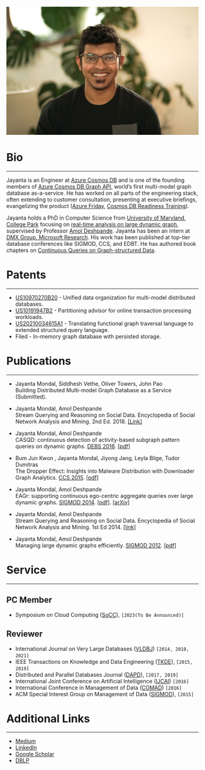 ![Portrait](images/jayanta.jpeg)

# Bio
---
Jayanta is an Engineer at [Azure Cosmos DB](https://azure.microsoft.com/en-us/products/cosmos-db) and is one of the founding members of [Azure Cosmos DB Graph API](https://learn.microsoft.com/en-us/azure/cosmos-db/gremlin/introduction), world’s first multi-model graph database as-a-service. He has worked on all parts of the engineering stack, often extending to customer consultation, presenting at executive briefings, evangelizing the product ([Azure Friday](https://www.youtube.com/watch?v=DAF8JIUUQvI), [Cosmos DB Readiness Training](https://www.youtube.com/watch?v=dQf6hBLyL7k)).


Jayanta holds a PhD in Computer Science from [University of Maryland, College Park](https://cs.umd.edu/) focusing on [real-time analysis on large dynamic graph](https://drum.lib.umd.edu/bitstream/handle/1903/18128/Mondal_umd_0117E_16841.pdf?sequence=1&isAllowed=y), supervised by Professor [Amol Deshpande](http://www.cs.umd.edu/~amol/). Jayanta has been an intern at [DMX Group, Microsoft Research](https://www.microsoft.com/en-us/research/group/data-management-exploration-and-mining-dmx/visitors-and-interns/). His work has been published at top-tier database conferences like SIGMOD, CCS, and EDBT. He has authored book chapters on [Continuous Queries on Graph-structured Data](https://link.springer.com/referenceworkentry/10.1007/978-1-4939-7131-2_391).

# Patents
---
* [US10970270B20](https://patents.google.com/patent/US10970270B2/en) - Unified data organization for multi-model distributed databases.
* [US10191947B2](https://patents.google.com/patent/US10191947B2/en) - Partitioning advisor for online transaction processing workloads.
* [US20210034615A1](https://patents.google.com/patent/US20210034615A1/en) - Translating functional graph traversal language to extended structured query language.
* Filed - In-memory graph database with persisted storage.

# Publications
---
* Jayanta Mondal, Siddhesh Vethe, Oliver Towers, John Pao<br>
Building Distributed Multi-model Graph Database as a Service (Submitted).

* Jayanta Mondal, Amol Deshpande<br>
  Stream Querying and Reasoning on Social Data. Encyclopedia of Social Network Analysis and Mining. 2nd Ed. 2018. [[Link]](https://link.springer.com/referenceworkentry/10.1007/978-1-4939-7131-2_391)

* Jayanta Mondal, Amol Deshpande<br>
CASQD: continuous detection of activity-based subgraph pattern queries on dynamic graphs. [DEBS 2016](https://dl.acm.org/doi/abs/10.1145/2933267.2933316). [[pdf]](https://drive.google.com/file/d/1TW70Xs5kslg5puW3Hvd77YPdVzs3FIkz/view)

* Bum Jun Kwon , Jayanta Mondal, Jiyong Jang, Leyla Bilge, Tudor Dumitras<br>
The Dropper Effect: Insights into Malware Distribution with Downloader Graph Analytics. [CCS 2015](https://dl.acm.org/doi/abs/10.1145/2810103.2813724). [[pdf]](http://www.cs.umd.edu/~jayanta/papers/ccs15.pdf)

* Jayanta Mondal, Amol Deshpande<br>
EAGr: supporting continuous ego-centric aggregate queries over large dynamic graphs. [SIGMOD 2014](https://dl.acm.org/doi/abs/10.1145/2588555.2612182). [[pdf]](http://www.cs.umd.edu/~jayanta/papers/sigmod14.pdf). [[arXiv]](https://arxiv.org/abs/1404.6570)

* Jayanta Mondal, Amol Deshpande<br>
Stream Querying and Reasoning on Social Data. Encyclopedia of Social Network Analysis and Mining. 1st Ed 2014. [[link]](https://link.springer.com/referenceworkentry/10.1007/978-1-4614-6170-8_391)

* Jayanta Mondal, Amol Deshpande<br>
Managing large dynamic graphs efficiently. [SIGMOD 2012](https://dl.acm.org/doi/abs/10.1145/2213836.2213854). [[pdf]](http://www.cs.umd.edu/~jayanta/papers/sigmod12.pdf)

# Service
---
## PC Member
* Symposium on Cloud Computing ([SoCC](https://acmsocc.org/2023/index.html)), `[2023(To Be Announced)]`

## Reviewer
* International Journal on Very Large Databases ([VLDBJ](https://www.springer.com/journal/778/)) `[2014, 2018, 2021]`
* IEEE Transactions on Knowledge and Data Engineering ([TKDE](https://dl.acm.org/journal/ieeecs_tkde)), `[2015, 2019]`
* Distributed and Parallel Databases Journal ([DAPD](https://www.springer.com/journal/10619)), `[2017, 2019]`
* International Joint Conference on Artificial Intelligence ([IJCAI](https://www.ijcai.org/)) `[2016]`
* International Conference in Management of Data ([COMAD](https://dl.acm.org/conference/comad)) `[2016]`
* ACM Special Interest Group on Management of Data ([SIGMOD](https://dl.acm.org/sig/sigmod)), `[2015]`


# Additional Links
---
- [Medium](https://jayanta-mondal.medium.com/)
- [LinkedIn](https://www.linkedin.com/in/jayantamondal/)
- [Google Scholar](https://scholar.google.com/citations?user=qIlUhTYAAAAJ&hl=en)
- [DBLP](https://dblp.org/pid/68/11411.html)